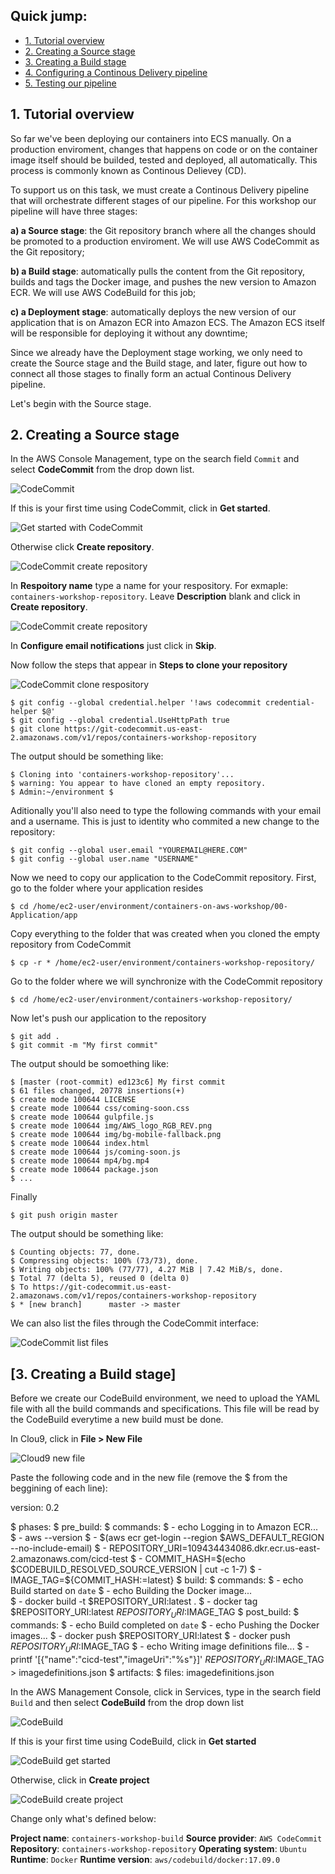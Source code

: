 ## Quick jump:

* [1. Tutorial overview](/06-CDECS#1-tutorial-overview)
* [2. Creating a Source stage](/06-CDECS#2-creating-a-source-stage)
* [3. Creating a Build stage](/06-CDECS#3-creating-a-build-stage)
* [4. Configuring a Continous Delivery pipeline](/06-CDECS#4-configuring-a-continous-delivery-pipeline)
* [5. Testing our pipeline](/06-CDECS#5-testing-our-pipeline)

## 1. Tutorial overview

So far we've been deploying our containers into ECS manually. On a production enviroment, changes that happens on code or on the container image itself should be builded, tested and deployed, all automatically. This process is commonly known as Continous Delievey (CD).

To support us on this task, we must create a Continous Delivery pipeline that will orchestrate different stages of our pipeline. For this workshop our pipeline will have three stages:

**a) a Source stage**: the Git repository branch where all the changes should be promoted to a production enviroment. We will use AWS CodeCommit as the Git repository;

**b) a Build stage**: automatically pulls the content from the Git repository, builds and tags the Docker image, and pushes the new version to Amazon ECR. We will use AWS CodeBuild for this job;

**c) a Deployment stage**: automatically deploys the new version of our application that is on Amazon ECR into Amazon ECS. The Amazon ECS itself will be responsible for deploying it without any downtime;

Since we already have the Deployment stage working, we only need to create the Source stage and the Build stage, and later, figure out how to connect all those stages to finally form an actual Continous Delivery pipeline. 

Let's begin with the Source stage.

## 2. Creating a Source stage

In the AWS Console Management, type on the search field `Commit` and select **CodeCommit** from the drop down list.

![CodeCommit](/06-CDECS/images/codecommit.png)

If this is your first time using CodeCommit, click in **Get started**.

![Get started with CodeCommit](/06-CDECS/images/codecommit_get_started.png)

Otherwise click **Create repository**.

![CodeCommit create repository](/06-CDECS/images/codecommit_create_repository.png)

In **Respoitory name** type a name for your respository. For exmaple: `containers-workshop-repository`. Leave **Description** blank and click in **Create repository**.

![CodeCommit create repository](/06-CDECS/images/codecommit_create_repository_II.png)

In **Configure email notifications** just click in **Skip**.

Now follow the steps that appear in **Steps to clone your repository** 

![CodeCommit clone respository](/06-CDECS/images/codecommit_clone_repository.png)

    $ git config --global credential.helper '!aws codecommit credential-helper $@'
    $ git config --global credential.UseHttpPath true
    $ git clone https://git-codecommit.us-east-2.amazonaws.com/v1/repos/containers-workshop-repository

The output should be something like:

    $ Cloning into 'containers-workshop-repository'...
    $ warning: You appear to have cloned an empty repository.
    $ Admin:~/environment $

Aditionally you'll also need to type the following commands with your email and a username. This is just to identity who commited a new change to the repository:

    $ git config --global user.email "YOUREMAIL@HERE.COM"
    $ git config --global user.name "USERNAME"

Now we need to copy our application to the CodeCommit repository. First, go to the folder where your application resides

    $ cd /home/ec2-user/environment/containers-on-aws-workshop/00-Application/app

Copy everything to the folder that was created when you cloned the empty repository from CodeCommit

    $ cp -r * /home/ec2-user/environment/containers-workshop-repository/

Go to the folder where we will synchronize with the CodeCommit repository

    $ cd /home/ec2-user/environment/containers-workshop-repository/

Now let's push our application to the repository

    $ git add .
    $ git commit -m "My first commit"

The output should be somoething like:

    $ [master (root-commit) ed123c6] My first commit
    $ 61 files changed, 20778 insertions(+)
    $ create mode 100644 LICENSE
    $ create mode 100644 css/coming-soon.css
    $ create mode 100644 gulpfile.js
    $ create mode 100644 img/AWS_logo_RGB_REV.png
    $ create mode 100644 img/bg-mobile-fallback.png
    $ create mode 100644 index.html
    $ create mode 100644 js/coming-soon.js
    $ create mode 100644 mp4/bg.mp4
    $ create mode 100644 package.json
    $ ...

Finally

    $ git push origin master

The output should be something like:

    $ Counting objects: 77, done.
    $ Compressing objects: 100% (73/73), done.
    $ Writing objects: 100% (77/77), 4.27 MiB | 7.42 MiB/s, done.
    $ Total 77 (delta 5), reused 0 (delta 0)
    $ To https://git-codecommit.us-east-2.amazonaws.com/v1/repos/containers-workshop-repository
    $ * [new branch]      master -> master

We can also list the files through the CodeCommit interface:

![CodeCommit list files](/06-CDECS/images/codecommit_list_files.png)

## [3. Creating a Build stage]

Before we create our CodeBuild environment, we need to upload the YAML file with all the build commands and specifications. This file will be read by the CodeBuild everytime a new build must be done.

In Clou9, click in **File > New File**

![Cloud9 new file](/06-CDECS/images/cloud9_new_file.png)

Paste the following code and in the new file (remove the $ from the beggining of each line):

version: 0.2

$ phases:
$  pre_build:
$    commands:
$      - echo Logging in to Amazon ECR...
$      - aws --version
$      - $(aws ecr get-login --region $AWS_DEFAULT_REGION --no-include-email)
$      - REPOSITORY_URI=109434434086.dkr.ecr.us-east-2.amazonaws.com/cicd-test
$      - COMMIT_HASH=$(echo $CODEBUILD_RESOLVED_SOURCE_VERSION | cut -c 1-7)
$      - IMAGE_TAG=${COMMIT_HASH:=latest}
$  build:
$    commands:
$      - echo Build started on `date`
$      - echo Building the Docker image...          
$      - docker build -t $REPOSITORY_URI:latest .
$      - docker tag $REPOSITORY_URI:latest $REPOSITORY_URI:$IMAGE_TAG
$  post_build:
$    commands:
$      - echo Build completed on `date`
$      - echo Pushing the Docker images...
$      - docker push $REPOSITORY_URI:latest
$      - docker push $REPOSITORY_URI:$IMAGE_TAG
$      - echo Writing image definitions file...
$      - printf '[{"name":"cicd-test","imageUri":"%s"}]' $REPOSITORY_URI:$IMAGE_TAG > imagedefinitions.json
$ artifacts:
$    files: imagedefinitions.json


In the AWS Management Console, click in Services, type in the search field `Build` and then select **CodeBuild** from the drop down list

![CodeBuild](/06-CDECS/images/codebuild.png)

If this is your first time using CodeBuild, click in **Get started**

![CodeBuild get started](/06-CDECS/images/codebuild_get_started.png)

Otherwise, click in **Create project**

![CodeBuild create project](/06-CDECS/images/codebuild_create_project.png)

Change only what's defined below:

**Project name**: `containers-workshop-build`
**Source provider**: `AWS CodeCommit`
**Repository**: `containers-workshop-repository`
**Operating system**: `Ubuntu`
**Runtime**: `Docker`
**Runtime version**: `aws/codebuild/docker:17.09.0`

